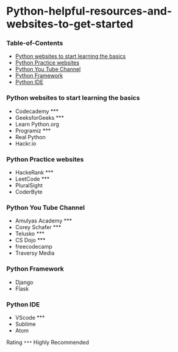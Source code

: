 # Python-helpful-resources-and-websites-to-get-started

### Table-of-Contents
   * [Python websites to start learning the basics](#Python-websites)
   * [Python Practice websites](#Python-Practice)
   * [Python You Tube Channel](#Python-You-Tube)
   * [Python Framework](#framework)
   * [Python IDE](#ide)


### <a name="Python-websites"></a>Python websites to start learning the basics
   * Codecademy  ***
   * GeeksforGeeks  ***
   * Learn Python.org
   * Programiz  ***
   * Real Python
   * Hackr.io
   
###  <a name="Python-Practice"></a>Python Practice websites
   - HackeRank  ***
   - LeetCode   ***
   - PluralSight
   - CoderByte

### <a name="Python-You-Tube"></a>Python You Tube Channel
   - Amulyas Academy  ***
   - Corey Schafer    ***
   - Telusko          ***
   - CS Dojo          ***
   - freecodecamp
   - Traversy Media

### <a name="framework"></a>Python Framework
   - Django
   - Flask

### <a name="ide"></a>Python IDE
  - VScode   ***
  - Sublime
  - Atom
   
   
Rating `***` Highly Recommended 
